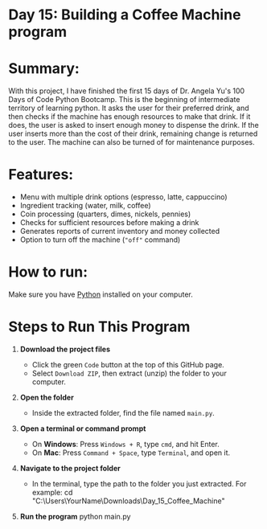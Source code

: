 # Day 15: Building a Coffee Machine program

# Summary: 
With this project, I have finished the first 15 days of Dr. Angela Yu's 100 Days of Code Python Bootcamp. This is the beginning of intermediate territory of learning python.
It asks the user for their preferred drink, and then checks if the machine has enough resources to make that drink. If it does, the user is asked to insert enough money to dispense the drink. If the user inserts more than the cost of their drink, remaining change is returned to the user. The machine can also be turned of for maintenance purposes.

# Features:
- Menu with multiple drink options (espresso, latte, cappuccino)
- Ingredient tracking (water, milk, coffee)
- Coin processing (quarters, dimes, nickels, pennies)
- Checks for sufficient resources before making a drink
- Generates reports of current inventory and money collected
- Option to turn off the machine (`"off"` command)

# How to run:

Make sure you have [Python](https://www.python.org/downloads/) installed on your computer.

# Steps to Run This Program

1. **Download the project files**  
   - Click the green `Code` button at the top of this GitHub page.
   - Select `Download ZIP`, then extract (unzip) the folder to your computer.

2. **Open the folder**  
   - Inside the extracted folder, find the file named `main.py`.

3. **Open a terminal or command prompt**  
   - On **Windows**: Press `Windows + R`, type `cmd`, and hit Enter.  
   - On **Mac**: Press `Command + Space`, type `Terminal`, and open it.

4. **Navigate to the project folder**  
   - In the terminal, type the path to the folder you just extracted. For example:
     cd "C:\Users\YourName\Downloads\Day_15_Coffee_Machine"
     

5. **Run the program**
   python main.py
